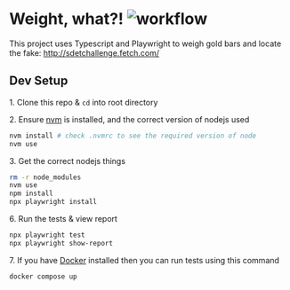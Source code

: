 # Weight, what?! ![workflow](https://github.com/jpolley/weight-what/actions/workflows/playwright.yml/badge.svg)

This project uses Typescript and Playwright to weigh gold bars and locate the fake: http://sdetchallenge.fetch.com/ 

## Dev Setup

1\. Clone this repo & `cd` into root directory

2\. Ensure [nvm](https://github.com/nvm-sh/nvm) is installed, and the correct version of nodejs used

```bash
nvm install # check .nvmrc to see the required version of node
nvm use
```

3\. Get the correct nodejs things

```bash
rm -r node_modules
nvm use
npm install
npx playwright install
```

6\. Run the tests & view report

```bash
npx playwright test
npx playwright show-report
```

7\. If you have [Docker](https://docs.docker.com/engine/install/) installed then you can run tests using this command

```bash
docker compose up
```
